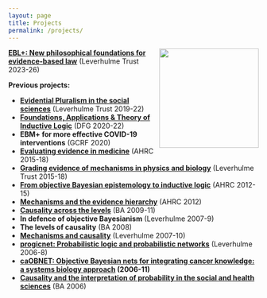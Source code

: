 ```yaml
---
layout: page
title: Projects
permalink: /projects/
---
```



<img align="right" width="200" src="images/keep-calm.jpg"> [**EBL+: New philosophical foundations for evidence-based law**](/projects/eblplus) (Leverhulme Trust 2023-26)


**Previous projects:**

* [**Evidential Pluralism in the social sciences**](https://blogs.kent.ac.uk/jonw/evidential-pluralism-in-the-social-sciences/) (Leverhulme Trust 2019-22)
* [**Foundations, Applications & Theory of Inductive Logic**](https://jlandes.wordpress.com/foundations-applications-theory-of-inductive-logic/) (DFG 2020-22)
* **EBM+ for more effective COVID-19 interventions** (GCRF 2020)
* **[Evaluating evidence in medicine](https://blogs.kent.ac.uk/jonw/projects/evaluating-evidence-in-medicine/)** (AHRC 2015-18)
* [**Grading evidence of mechanisms in physics and biology**](http://blogs.kent.ac.uk/jonw/projects/grading-evidence-of-mechanisms-in-physics-and-biology/ "Grading evidence of mechanisms in physics and biology") (Leverhulme Trust 2015-18)
* [**From objective Bayesian epistemology to inductive logic**](http://blogs.kent.ac.uk/jonw/projects/from-objective-bayesian-epistemology-to-inductive-logic/) (AHRC 2012-15)
* [**Mechanisms and the evidence hierarchy**](http://blogs.kent.ac.uk/jonw/mechanisms-and-the-evidence-hierarchy/ "Mechanisms and the Evidence Hierarchy") (AHRC 2012)
* [**Causality across the levels**](http://blogs.kent.ac.uk/jonw/causality-across-the-levels/ "Causality Across the Levels") (BA 2009-11)
* **In defence of objective Bayesianism** (Leverhulme 2007-9)
* **The levels of causality** (BA 2008)
* [**Mechanisms and causality**](http://blogs.kent.ac.uk/jonw/mechanisms-and-causality/ "Mechanisms and Causality") (Leverhulme 2007-10)
* [**progicnet: Probabilistic logic and probabilistic networks**](http://blogs.kent.ac.uk/jonw/progicnet-probabilistic-logic-and-probabilistic-networks/ "progicnet: Probabilistic logic and probabilistic networks") (Leverhulme 2006-8)
* **[caOBNET: Objective Bayesian nets for integrating cancer knowledge: a systems biology approach](http://blogs.kent.ac.uk/jonw/caobnet-objective-bayesian-nets-for-integrating-cancer-evidence-a-systems-biology-approach/ "caOBNET: Objective Bayesian Nets for Integrating Cancer Evidence: A Systems Biology Approach") (2006-11)**
* [**Causality and the interpretation of probability in the social and health sciences**](http://blogs.kent.ac.uk/jonw/causality-and-the-interpretation-of-probability-in-the-social-and-health-sciences/ "Causality and the interpretation of probability in the social and health sciences") (BA 2006)
